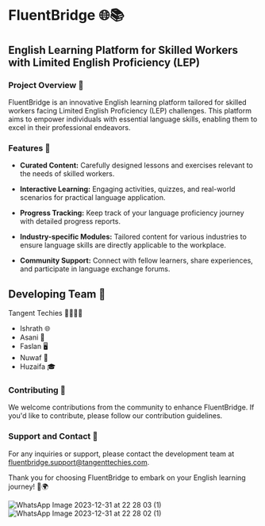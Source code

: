 # FluentBridge 🌐📚

## English Learning Platform for Skilled Workers with Limited English Proficiency (LEP)

### Project Overview 🚀

FluentBridge is an innovative English learning platform tailored for skilled workers facing Limited English Proficiency (LEP) challenges. This platform aims to empower individuals with essential language skills, enabling them to excel in their professional endeavors.

### Features 🌟

- **Curated Content:** Carefully designed lessons and exercises relevant to the needs of skilled workers.
  
- **Interactive Learning:** Engaging activities, quizzes, and real-world scenarios for practical language application.
  
- **Progress Tracking:** Keep track of your language proficiency journey with detailed progress reports.

- **Industry-specific Modules:** Tailored content for various industries to ensure language skills are directly applicable to the workplace.

- **Community Support:** Connect with fellow learners, share experiences, and participate in language exchange forums.
## Developing Team 🤝
Tangent Techies 👩‍💻👨‍💻
- Ishrath 🌐
- Asani 📘
- Faslan 🖥️
- Nuwaf 📝
- Huzaifa 🎓

### Contributing 🌈

We welcome contributions from the community to enhance FluentBridge. If you'd like to contribute, please follow our contribution guidelines.

### Support and Contact 📧

For any inquiries or support, please contact the development team at fluentbridge.support@tangenttechies.com.


Thank you for choosing FluentBridge to embark on your English learning journey! 🚀🌍

![WhatsApp Image 2023-12-31 at 22 28 03 (1)](https://github.com/huzaifaAmeer02/FluentBridge/assets/128307875/967d1df9-2176-421d-9bed-ece1dbd0cdd7)
![WhatsApp Image 2023-12-31 at 22 28 02 (1)](https://github.com/huzaifaAmeer02/FluentBridge/assets/128307875/031a09f1-e97f-4fa3-be2a-3b32c71370a1)
